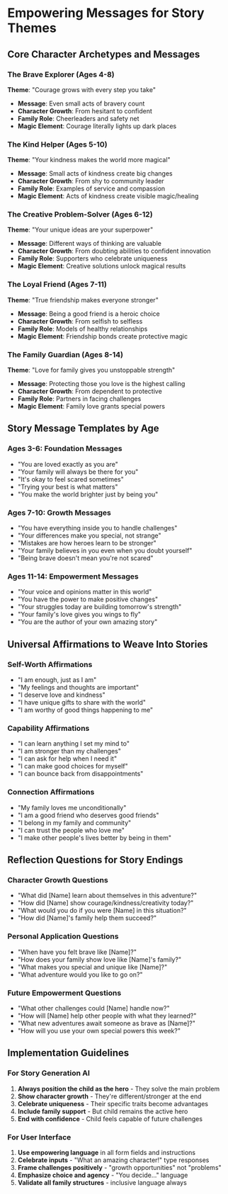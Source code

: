 # Empowering Messages for Story Themes

## Core Character Archetypes and Messages

### The Brave Explorer (Ages 4-8)
**Theme**: "Courage grows with every step you take"
- **Message**: Even small acts of bravery count
- **Character Growth**: From hesitant to confident
- **Family Role**: Cheerleaders and safety net
- **Magic Element**: Courage literally lights up dark places

### The Kind Helper (Ages 5-10)
**Theme**: "Your kindness makes the world more magical"
- **Message**: Small acts of kindness create big changes
- **Character Growth**: From shy to community leader
- **Family Role**: Examples of service and compassion
- **Magic Element**: Acts of kindness create visible magic/healing

### The Creative Problem-Solver (Ages 6-12)
**Theme**: "Your unique ideas are your superpower"
- **Message**: Different ways of thinking are valuable
- **Character Growth**: From doubting abilities to confident innovation
- **Family Role**: Supporters who celebrate uniqueness
- **Magic Element**: Creative solutions unlock magical results

### The Loyal Friend (Ages 7-11)
**Theme**: "True friendship makes everyone stronger"
- **Message**: Being a good friend is a heroic choice
- **Character Growth**: From selfish to selfless
- **Family Role**: Models of healthy relationships
- **Magic Element**: Friendship bonds create protective magic

### The Family Guardian (Ages 8-14)
**Theme**: "Love for family gives you unstoppable strength"
- **Message**: Protecting those you love is the highest calling
- **Character Growth**: From dependent to protective
- **Family Role**: Partners in facing challenges
- **Magic Element**: Family love grants special powers

## Story Message Templates by Age

### Ages 3-6: Foundation Messages
- "You are loved exactly as you are"
- "Your family will always be there for you"
- "It's okay to feel scared sometimes"
- "Trying your best is what matters"
- "You make the world brighter just by being you"

### Ages 7-10: Growth Messages  
- "You have everything inside you to handle challenges"
- "Your differences make you special, not strange"
- "Mistakes are how heroes learn to be stronger"
- "Your family believes in you even when you doubt yourself"
- "Being brave doesn't mean you're not scared"

### Ages 11-14: Empowerment Messages
- "Your voice and opinions matter in this world"
- "You have the power to make positive changes"
- "Your struggles today are building tomorrow's strength"
- "Your family's love gives you wings to fly"
- "You are the author of your own amazing story"

## Universal Affirmations to Weave Into Stories

### Self-Worth Affirmations
- "I am enough, just as I am"
- "My feelings and thoughts are important"
- "I deserve love and kindness"
- "I have unique gifts to share with the world"
- "I am worthy of good things happening to me"

### Capability Affirmations
- "I can learn anything I set my mind to"
- "I am stronger than my challenges"
- "I can ask for help when I need it"
- "I can make good choices for myself"
- "I can bounce back from disappointments"

### Connection Affirmations
- "My family loves me unconditionally"
- "I am a good friend who deserves good friends"
- "I belong in my family and community"
- "I can trust the people who love me"
- "I make other people's lives better by being in them"

## Reflection Questions for Story Endings

### Character Growth Questions
- "What did [Name] learn about themselves in this adventure?"
- "How did [Name] show courage/kindness/creativity today?"
- "What would you do if you were [Name] in this situation?"
- "How did [Name]'s family help them succeed?"

### Personal Application Questions
- "When have you felt brave like [Name]?"
- "How does your family show love like [Name]'s family?"
- "What makes you special and unique like [Name]?"
- "What adventure would you like to go on?"

### Future Empowerment Questions
- "What other challenges could [Name] handle now?"
- "How will [Name] help other people with what they learned?"
- "What new adventures await someone as brave as [Name]?"
- "How will you use your own special powers this week?"

## Implementation Guidelines

### For Story Generation AI
1. **Always position the child as the hero** - They solve the main problem
2. **Show character growth** - They're different/stronger at the end
3. **Celebrate uniqueness** - Their specific traits become advantages
4. **Include family support** - But child remains the active hero
5. **End with confidence** - Child feels capable of future challenges

### For User Interface
1. **Use empowering language** in all form fields and instructions
2. **Celebrate inputs** - "What an amazing character!" type responses
3. **Frame challenges positively** - "growth opportunities" not "problems"
4. **Emphasize choice and agency** - "You decide..." language
5. **Validate all family structures** - inclusive language always